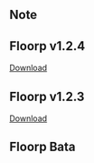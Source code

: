 ## Note

## Floorp v1.2.4
[Download](https://repo.ablaze.one/floorp/1.2.4/Floorp_Browser_setup.exe)

## Floorp v1.2.3
[Download](https://repo.ablaze.one/floorp/1.2.3/Floorp_setup.exe)

## Floorp Bata
